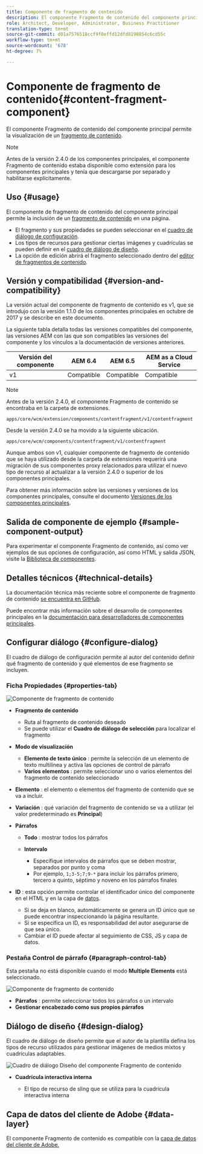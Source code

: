 ```yaml
---
title: Componente de fragmento de contenido
description: El componente Fragmento de contenido del componente principal permite la visualización de un fragmento de contenido.
role: Architect, Developer, Administrator, Business Practitioner
translation-type: tm+mt
source-git-commit: d01a7576518ccf9f0effd12dfd8198854c6cd55c
workflow-type: tm+mt
source-wordcount: '678'
ht-degree: 7%

---
```



# Componente de fragmento de contenido{#content-fragment-component}

El componente Fragmento de contenido del componente principal permite la visualización de un [fragmento de contenido](https://docs.adobe.com/content/help/es-ES/experience-manager-cloud-service/assets/content-fragments/content-fragments.html).

>[!NOTE]
>
>Antes de la versión 2.4.0 de los componentes principales, el componente Fragmento de contenido estaba disponible como extensión para los componentes principales y tenía que descargarse por separado y habilitarse explícitamente.

## Uso {#usage}

El componente de fragmento de contenido del componente principal permite la inclusión de un [fragmento de contenido](https://docs.adobe.com/content/help/en/experience-manager-cloud-service/assets/content-fragments/content-fragments.html) en una página.

* El fragmento y sus propiedades se pueden seleccionar en el [cuadro de diálogo de configuración](#configure-dialog).
* Los tipos de recursos para gestionar ciertas imágenes y cuadrículas se pueden definir en el [cuadro de diálogo de diseño](#design-dialog).
* La opción de edición abrirá el fragmento seleccionado dentro del [editor de fragmentos de contenido](https://docs.adobe.com/content/help/en/experience-manager-cloud-service/assets/content-fragments/content-fragments-variations.html).

## Versión y compatibilidad {#version-and-compatibility}

La versión actual del componente de fragmento de contenido es v1, que se introdujo con la versión 1.1.0 de los componentes principales en octubre de 2017 y se describe en este documento.

La siguiente tabla detalla todas las versiones compatibles del componente, las versiones AEM con las que son compatibles las versiones del componente y los vínculos a la documentación de versiones anteriores.

| Versión del componente | AEM 6.4 | AEM 6.5 | AEM as a Cloud Service |
|--- |--- |---|---|
| v1 | Compatible | Compatible | Compatible |

>[!NOTE]
>
>Antes de la versión 2.4.0, el componente Fragmento de contenido se encontraba en la carpeta de extensiones.
>
> `apps/core/wcm/extension/components/contentfragment/v1/contentfragment`
> 
>Desde la versión 2.4.0 se ha movido a la siguiente ubicación.
>
>`apps/core/wcm/components/contentfragment/v1/contentfragment`
>
>Aunque ambos son v1, cualquier componente de fragmento de contenido que se haya utilizado desde la carpeta de extensiones requerirá una migración de sus componentes proxy relacionados para utilizar el nuevo tipo de recurso al actualizar a la versión 2.4.0 o superior de los componentes principales.

Para obtener más información sobre las versiones y versiones de los componentes principales, consulte el documento [Versiones de los componentes principales](/help/versions.md).

## Salida de componente de ejemplo {#sample-component-output}

Para experimentar el componente Fragmento de contenido, así como ver ejemplos de sus opciones de configuración, así como HTML y salida JSON, visite la [Biblioteca de componentes](https://adobe.com/go/aem_cmp_library_cf).

## Detalles técnicos {#technical-details}

La documentación técnica más reciente sobre el componente de fragmento de contenido [se encuentra en GitHub](https://adobe.com/go/aem_cmp_tech_cf_v1).

Puede encontrar más información sobre el desarrollo de componentes principales en la [documentación para desarrolladores de componentes principales](/help/developing/overview.md).

## Configurar diálogo {#configure-dialog}

El cuadro de diálogo de configuración permite al autor del contenido definir qué fragmento de contenido y qué elementos de ese fragmento se incluyen.

### Ficha Propiedades {#properties-tab}

![Componente de fragmento de contenido](/help/assets/content-fragment-edit-properties.png)

* **Fragmento de contenido**

   * Ruta al fragmento de contenido deseado
   * Se puede utilizar el **Cuadro de diálogo de selección** para localizar el fragmento

* **Modo de visualización**
   * **Elemento de texto único** : permite la selección de un elemento de texto multilínea y activa las opciones de control de párrafo
   * **Varios elementos** : permite seleccionar uno o varios elementos del fragmento de contenido seleccionado
* **Elemento** : el elemento o elementos del fragmento de contenido que se va a incluir.
* **Variación** : qué variación del fragmento de contenido se va a utilizar (el valor predeterminado es  **Principal**)

* **Párrafos**

   * **Todo** : mostrar todos los párrafos
   * **Intervalo**

      * Especifique intervalos de párrafos que se deben mostrar, separados por punto y coma
      * Por ejemplo, `1;3-5;7;9-*` para incluir los párrafos primero, tercero a quinto, séptimo y noveno en los párrafos finales
* **ID** : esta opción permite controlar el identificador único del componente en el HTML y en la capa de  [datos](/help/developing/data-layer/overview.md).
   * Si se deja en blanco, automáticamente se genera un ID único que se puede encontrar inspeccionando la página resultante.
   * Si se especifica un ID, es responsabilidad del autor asegurarse de que sea único.
   * Cambiar el ID puede afectar al seguimiento de CSS, JS y capa de datos.

### Pestaña Control de párrafo {#paragraph-control-tab}

Esta pestaña no está disponible cuando el modo **Multiple Elements** está seleccionado.

![Componente de fragmento de contenido](/help/assets/content-fragment-edit-paragraph.png)

* **Párrafos** : permite seleccionar todos los párrafos o un intervalo
* **Gestionar encabezado como sus propios párrafos**

## Diálogo de diseño {#design-dialog}

El cuadro de diálogo de diseño permite que el autor de la plantilla defina los tipos de recurso utilizados para gestionar imágenes de medios mixtos y cuadrículas adaptables.

![Cuadro de diálogo Diseño del componente Fragmento de contenido](/help/assets/content-fragment-design.png)

* **Cuadrícula interactiva interna**

   * El tipo de recurso de sling que se utiliza para la cuadrícula interactiva interna

## Capa de datos del cliente de Adobe {#data-layer}

El componente Fragmento de contenido es compatible con la [capa de datos del cliente de Adobe.](/help/developing/data-layer/overview.md)
